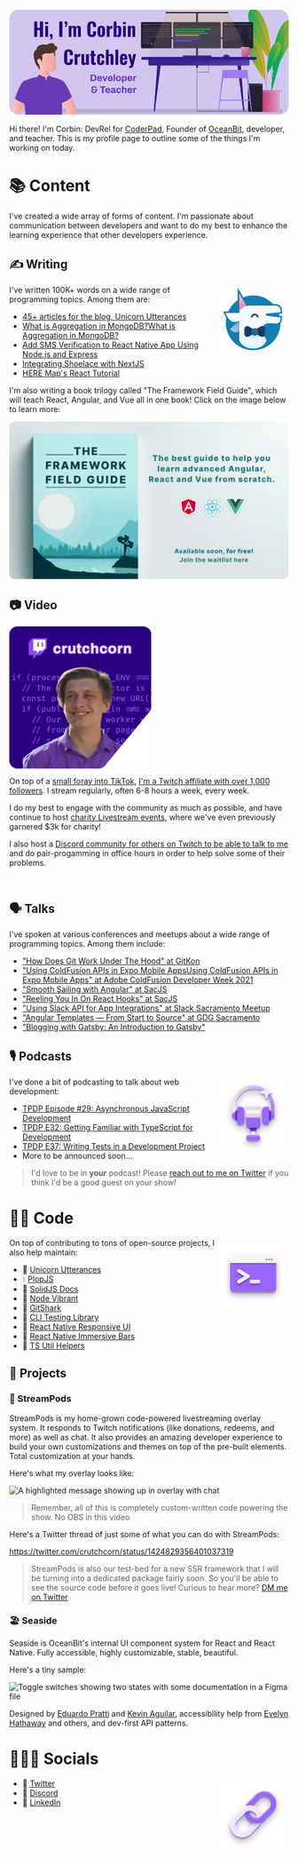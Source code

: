 ![Hi, I'm Corbin Crutchley, developer and teacher](./header.png)

Hi there! I'm Corbin: DevRel for [CoderPad](https://coderpad.io), Founder of [OceanBit](https://oceanbit.dev), developer, and teacher. This is my profile page to outline some of the things I'm working on today.



<h1><span aria-hidden="true">📚</span> Content</h1>

I've created a wide array of forms of content. I'm passionate about communication between developers and want to do my best to enhance the learning experience that other developers experience.

<h2><span aria-hidden="true">✍️</span> Writing</h2>

<a href="https://unicorn-utterances.com"><img alt="" width="128" height="128"  align="right" src="uu_logo.png"/></a>

I've written 100K+ words on a wide range of programming topics. Among them are:


- [45+ articles for the blog, Unicorn Utterances](https://crutchcorn.dev)
- [What is Aggregation in MongoDB?What is Aggregation in MongoDB?](https://www.mongodb.com/basics/aggregation)
- [Add SMS Verification to React Native App Using Node.js and Express](https://developer.vonage.com/blog/2020/05/26/add-sms-verification-in-a-react-native-app-using-node-js-and-express-dr)
- [Integrating Shoelace with NextJS](https://next.shoelace.style/tutorials/integrating-with-nextjs)
- [HERE Map's React Tutorial](https://developer.here.com/tutorials/react)

I'm also writing a book trilogy called "The Framework Field Guide", which will teach React, Angular, and Vue all in one book! Click on the image below to learn more:

[!["The Framework Field Guide", the best guide to help you learn advanced Angular, React, and Vue from scratch. Available soon, for free! Join the waitlist here](./frarnework_field_guide.png)](https://framework.guide)


<h2><span aria-hidden="true">📷</span> Video</h2>

<a href="https://twitch.tv/crutchcorn" style="display:flex;"><img alt="" width="256" height="256"  align="left" src="twitch.png"/></a>

On top of a [small foray into TikTok](https://www.tiktok.com/@crutchcorn/video/7083240403318721838), [I'm a Twitch affiliate with over 1,000 followers](https://twitch.tv/crutchcorn). I stream regularly, often 6-8 hours a week, every week.

I do my best to engage with the community as much as possible, and have continue to host [charity Livestream events](https://theframedrops.com/), where we've even previously garnered $3k for charity!

I also host a [Discord community for others on Twitch to be able to talk to me](https://discord.gg/FMcvc6T) and do pair-progamming in office hours in order to help solve some of their problems. 

<br/>

<h2><span aria-hidden="true">🗣️</span> Talks</h2>

I've spoken at various conferences and meetups about a wide range of programming topics. Among them include:

- ["How Does Git Work Under The Hood" at GitKon](https://www.gitkraken.com/gitkon/how-does-git-work-under-the-hood)
- ["Using ColdFusion APIs in Expo Mobile AppsUsing ColdFusion APIs in Expo Mobile Apps" at Adobe ColdFusion Developer Week 2021](https://web.archive.org/web/20210621181857/https://adobe.vconfex.com/site/adobe-coldfusion-developer-week/977)
- ["Smooth Sailing with Angular" at SacJS](https://www.meetup.com/The-Sacramento-Javascript-Meetup/events/247295930/)
- ["Reeling You In On React Hooks" at SacJS](https://github.com/sacjs/website/issues/130)
- ["Using Slack API for App Integrations" at Slack Sacramento Meetup](https://slackcommunity.com/events/details/slack-sacramento-presents-building-communities-and-slack-api-integrations/)
- ["Angular Templates — From Start to Source" at GDG Sacramento](https://www.meetup.com/gdgsacramento/events/tgxqkqyxqbrb/)
- ["Blogging with Gatsby: An Introduction to Gatsby"](https://www.tracydevs.com/2020/04/blogging-with-gatsby-introduction-to-gatsby/)


<h2><span aria-hidden="true">🎙️</span> Podcasts</h2>

<img alt="" width="128" height="128"  align="right" src="content_icon.png"/>

I've done a bit  of podcasting to talk about web development:

- [TPDP Episode #29: Asynchronous JavaScript Development](https://www.thepolyglotdeveloper.com/2019/07/tpdp-e29-asynchronous-javascript-development/)
- [TPDP E32: Getting Familiar with TypeScript for Development](https://www.thepolyglotdeveloper.com/2019/10/tpdp-e32-getting-familiar-typescript-development/)
- [TPDP E37: Writing Tests in a Development Project](https://www.thepolyglotdeveloper.com/2020/06/tpdp-e37-writing-tests-development-project/)
- More to be announced soon...

> I'd love to be in **your** podcast! Please [reach out to me on Twitter](https://twitter.com) if you think I'd be a good guest on your show!




<h1><span aria-hidden="true">👨‍💻</span> Code</h1>

<img alt="" width="128" height="128"  align="right" src="code_icon.png"/>

On top of contributing to tons of open-source projects, I also help maintain:

- 🦄 [Unicorn Utterances](https://github.com/unicorn-utterances/)
- 💧 [PlopJS](https://github.com/plopjs/)
- 📘 [SolidJS Docs](https://github.com/solidjs/solid-docs-next/)
- 🎨 [Node Vibrant](https://github.com/Vibrant-Colors/)
- 🦈 [GitShark](https://github.com/oceanbit/gitshark)
- 🐨 [CLI Testing Library](https://github.com/crutchcorn/cli-testing-library)
- 🤳 [React Native Responsive UI](https://github.com/oceanbit/react-native-responsive-ui)
- 🍫 [React Native Immersive Bars](https://github.com/oceanbit/react-native-immersive-bars)
- 🔷 [TS Util Helpers](https://github.com/crutchcorn/ts-util-helpers)

<h2><span aria-hidden="true">🤔</span> Projects</h2>

<h3><span aria-hidden="true">🐳</span> StreamPods</h3>

StreamPods is my home-grown code-powered livestreaming overlay system. It responds to Twitch notifications (like donations, redeems, and more) as well as chat. It also provides an amazing developer experience to build your own customizations and themes on top of the pre-built elements. Total customization at your hands.

Here's what my overlay looks like:

![A highlighted message showing up in overlay with chat](https://cdn.crutchcorn.com/github/highlight-msg.gif)

> Remember, all of this is completely custom-written code powering the show. No OBS in this video

Here's a Twitter thread of just some of what you can do with StreamPods:

https://twitter.com/crutchcorn/status/1424829356401037319

> StreamPods is also our test-bed for a new SSR framework that I will be turning into a dedicated package fairly soon. So you'll be able to see the source code before it goes live! Curious to hear more? [DM me on Twitter](https://twitter.com/crutchcorn)

<h3><span aria-hidden="true">🏖️</span> Seaside</h3>

Seaside is OceanBit's internal UI component system for React and React Native. Fully accessible, highly customizable, stable, beautiful.

Here's a tiny sample:

![Toggle switches showing two states with some documentation in a Figma file](https://cdn.crutchcorn.com/github/seaside-sample.png)

Designed by [Eduardo Pratti](https://twitter.com/edpratti/) and [Kevin Aguilar](https://dribbble.com/kevttob), accessibility help from [Evelyn Hathaway](https://github.com/evelynhathaway/) and others, and dev-first API patterns.


<h1><span aria-hidden="true">🧑‍🤝‍🧑</span> Socials</h1>

<img alt="" width="128" height="128"  align="right" src="links_icon.png"/>

- 🐣 [Twitter](https://twitter.com/crutchcorn)
- 💜 [Discord](https://discord.com/invite/FMcvc6T)
- 💼 [LinkedIn](https://www.linkedin.com/in/corbincrutchley/)
